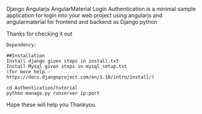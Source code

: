 Django Angularjs AngularMaterial Login Authentication is a minimal sample application for login into your web project using angularjs and angularmaterial for frontend and backend as Django python 

Thanks for checking it out

	Dependency:

	##Installation
	Install django given steps in install.txt
	Install Mysql given steps in mysql_setup.txt
	(for more help - https://docs.djangoproject.com/en/1.10/intro/install/) 
	
	cd Authentication/tutorial
	python manage.py runserver ip:port

Hope these will help you Thankyou.  
	
